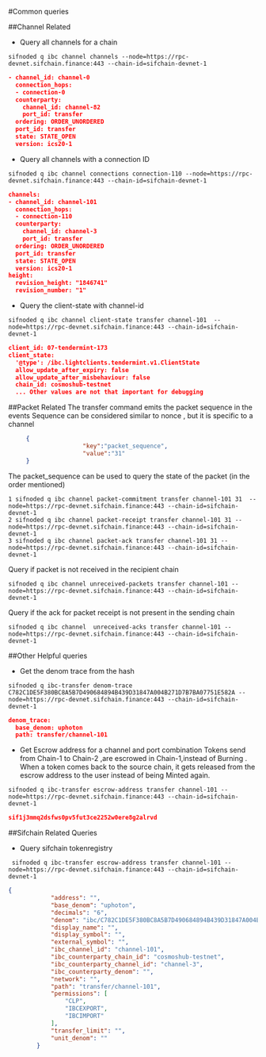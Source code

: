 #Common queries 

##Channel Related

- Query all channels for a chain
```shell
sifnoded q ibc channel channels --node=https://rpc-devnet.sifchain.finance:443 --chain-id=sifchain-devnet-1
```
```json
- channel_id: channel-0
  connection_hops:
  - connection-0
  counterparty:
    channel_id: channel-82
    port_id: transfer
  ordering: ORDER_UNORDERED
  port_id: transfer
  state: STATE_OPEN
  version: ics20-1

```

- Query all channels with a connection ID 
```shell
sifnoded q ibc channel connections connection-110 --node=https://rpc-devnet.sifchain.finance:443 --chain-id=sifchain-devnet-1
```
```json
channels:
- channel_id: channel-101
  connection_hops:
  - connection-110
  counterparty:
    channel_id: channel-3
    port_id: transfer
  ordering: ORDER_UNORDERED
  port_id: transfer
  state: STATE_OPEN
  version: ics20-1
height:
  revision_height: "1846741"
  revision_number: "1"
```
- Query the client-state with channel-id

```shell
sifnoded q ibc channel client-state transfer channel-101  --node=https://rpc-devnet.sifchain.finance:443 --chain-id=sifchain-devnet-1
````
```json
client_id: 07-tendermint-173
client_state:
  '@type': /ibc.lightclients.tendermint.v1.ClientState
  allow_update_after_expiry: false
  allow_update_after_misbehaviour: false
  chain_id: cosmoshub-testnet
  ... Other values are not that important for debugging

```

##Packet Related 
The transfer command emits the packet sequence in the events 
Sequence can be considered similar to nonce , but it is specific to a channel
```json
     {
                     "key":"packet_sequence",  
                     "value":"31"
     }
```

The packet_sequence can be used to query the state of the packet (in the order mentioned) 
```shell
1 sifnoded q ibc channel packet-commitment transfer channel-101 31  --node=https://rpc-devnet.sifchain.finance:443 --chain-id=sifchain-devnet-1
2 sifnoded q ibc channel packet-receipt transfer channel-101 31 --node=https://rpc-devnet.sifchain.finance:443 --chain-id=sifchain-devnet-1
3 sifnoded q ibc channel packet-ack transfer channel-101 31 --node=https://rpc-devnet.sifchain.finance:443 --chain-id=sifchain-devnet-1
```


Query if packet is not received in the recipient chain
```shell
sifnoded q ibc channel unreceived-packets transfer channel-101 --node=https://rpc-devnet.sifchain.finance:443 --chain-id=sifchain-devnet-1
```


Query if the ack for packet receipt is not present in the sending chain
```shell
sifnoded q ibc channel  unreceived-acks transfer channel-101 --node=https://rpc-devnet.sifchain.finance:443 --chain-id=sifchain-devnet-1
```

##Other Helpful queries
- Get the denom trace from the hash
```shell
sifnoded q ibc-transfer denom-trace C782C1DE5F380BC8A5B7D490684894B439D31847A004B271D7B7BA07751E582A --node=https://rpc-devnet.sifchain.finance:443 --chain-id=sifchain-devnet-1
```
```json
denom_trace:
  base_denom: uphoton
  path: transfer/channel-101

```

- Get Escrow address for a channel and port combination
Tokens send from Chain-1 to Chain-2 ,are escrowed in Chain-1,instead of Burning .
When a token comes back to the source chain, it gets released from the escrow address to the user instead of being Minted again.  
```shell
sifnoded q ibc-transfer escrow-address transfer channel-101 --node=https://rpc-devnet.sifchain.finance:443 --chain-id=sifchain-devnet-1
```
```json
sif1j3mmq2dsfws0pv5fut3ce2252w0ere8g2alrvd
```

##Sifchain Related Queries 
- Query sifchain tokenregistry 
```shell
 sifnoded q ibc-transfer escrow-address transfer channel-101 --node=https://rpc-devnet.sifchain.finance:443 --chain-id=sifchain-devnet-1
```
```json
{
            "address": "",
            "base_denom": "uphoton",
            "decimals": "6",
            "denom": "ibc/C782C1DE5F380BC8A5B7D490684894B439D31847A004B271D7B7BA07751E582A",
            "display_name": "",
            "display_symbol": "",
            "external_symbol": "",
            "ibc_channel_id": "channel-101",
            "ibc_counterparty_chain_id": "cosmoshub-testnet",
            "ibc_counterparty_channel_id": "channel-3",
            "ibc_counterparty_denom": "",
            "network": "",
            "path": "transfer/channel-101",
            "permissions": [
                "CLP",
                "IBCEXPORT",
                "IBCIMPORT"
            ],
            "transfer_limit": "",
            "unit_denom": ""
        }
```
